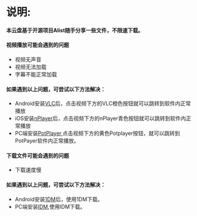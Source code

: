 # 说明:
<!doctype html>
<html>
<head>
<meta charset="utf-8">
<title>md</title>
</head>
<body>
</div>
<h4>本云盘基于开源项目Alist随手分享一些文件，不限速下载。</h4>	
<h4>视频播放可能会遇到的问题</h4>
<ul>
<li>视频无声音</li>
<li>视频无法加载</li>
<li>字幕不能正常加载</li>
</ul>
<h4>如果遇到以上问题，可尝试以下方法解决：</h4>
<ul>
<li>Android安装<a href="https://nics.eu.org/Aliyundrive/Softs/VLC">VLC</a>后，点击视频下方的VLC橙色按钮就可以跳转到软件内正常播放</li>
<li>iOS安装<a href="https://apps.apple.com/cn/app/nplayer/id1116905928">nPlayer</a>后，点击视频下方的nPlayer青色按钮就可以跳转到软件内正常播放</li>
<li>PC端安装<a href="https://nics.eu.org/Aliyundrive/Softs/PotPlayer">PotPlayer</a>,点击视频下方的黄色Potplayer按钮，就可以跳转到PotPayer软件内正常播放。</li>
</ul></div>
</div>
<h4>下载文件可能会遇到的问题</h4>
<ul>
<li>下载速度慢</li>
</ul>
<h4>如果遇到以上问题，可尝试以下方法解决：</h4>
<ul>
<li>Android安装<a href="https://dw.pplink.xyz/d/Onedrive/IDM/1DM.apk?sign=7d623f7cf6ec339c">1DM</a>后，使用1DM下载。</li>
<li>PC端安装<a href="https://dw.pplink.xyz/d/Onedrive/IDM/IDM_v6.40.11_Repack.exe?sign=0a73f941009fd12f">IDM</a>,使用IDM下载。</li>
</ul></div>
</div>
</body>
</html>
